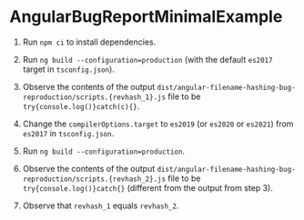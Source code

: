 # AngularBugReportMinimalExample

1. Run `npm ci` to install dependencies.

2. Run `ng build --configuration=production` (with the default `es2017` target in `tsconfig.json`).

3. Observe the contents of the output `dist/angular-filename-hashing-bug-reproduction/scripts.{revhash_1}.js` file to be `try{console.log()}catch(c){}`.

4. Change the `compilerOptions.target` to `es2019` (or `es2020` or `es2021`) from `es2017` in `tsconfig.json`.

5. Run `ng build --configuration=production`.

6. Observe the contents of the output `dist/angular-filename-hashing-bug-reproduction/scripts.{revhash_2}.js` file to be `try{console.log()}catch{}` (different from the output from step 3).

7. Observe that `revhash_1` equals `revhash_2`.
